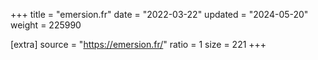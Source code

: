 +++
title = "emersion.fr"
date = "2022-03-22"
updated = "2024-05-20"
weight = 225990

[extra]
source = "https://emersion.fr/"
ratio = 1
size = 221
+++
